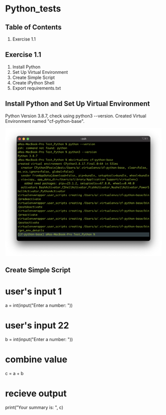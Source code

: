 # Python_tests

## Table of Contents

1. Exercise 1.1

## Exercise 1.1

1. Install Python
2. Set Up Virtual Environment
3. Create Simple Script
4. Create iPython Shell
5. Export requirements.txt

 ## Install Python and Set Up Virtual Environment

 Python Version 3.8.7, check using python3 --version. Created Virtual Environment named "cf-python-base".

 ![step1](https://github.com/nick-vns/python_tests/blob/main/Exercise%201.1/step%201.png)

 ## Create Simple Script 
# user's input 1
a = int(input("Enter a number: "))

# user's input 22
b = int(input("Enter a number: "))

# combine value
c = a + b

# recieve output
print("Your summary is: ", c)

 
 
